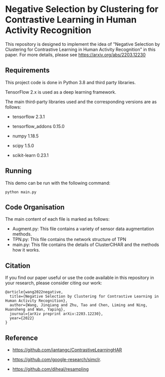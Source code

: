 # Negative Selection by Clustering for Contrastive Learning in Human Activity Recognition
This repository is designed to implement the idea of "Negative Selection by Clustering for Contrastive Learning in Human Activity Recognition" in this paper.
For more details, please see https://arxiv.org/abs/2203.12230
## Requirements

This project code is done in Python 3.8 and third party libraries. 

 TensorFlow 2.x is used as a deep learning framework.

The main third-party libraries used and the corresponding versions are as follows:

+ tensorflow 2.3.1

+ tensorflow_addons 0.15.0

+ numpy 1.18.5

+ scipy 1.5.0

+ scikit-learn 0.23.1


  

## Running

This demo can be run with the following command:

```shell
python main.py
```


## Code Organisation

The main content of each file is marked as follows:

+ Augment.py: This file contains a variety of sensor data augmentation methods.
+ TPN.py: This file contains the network structure of TPN
+ main.py: This file contains the details of ClusterClHAR and the methods how it works.

## Citation

If you find our paper useful or use the code available in this repository in your research, please consider citing our work:

```
@article{wang2022negative,
  title={Negative Selection by Clustering for Contrastive Learning in Human Activity Recognition},
  author={Wang, Jinqiang and Zhu, Tao and Chen, Liming and Ning, Huansheng and Wan, Yaping},
  journal={arXiv preprint arXiv:2203.12230},
  year={2022}
}
```

## Reference

+ https://github.com/iantangc/ContrastiveLearningHAR

+ https://github.com/google-research/simclr.

+ https://github.com/diheal/resampling
